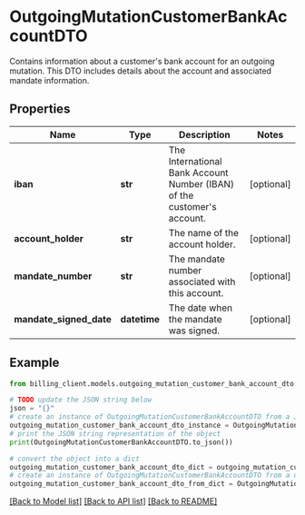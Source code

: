 # OutgoingMutationCustomerBankAccountDTO

Contains information about a customer's bank account for an outgoing mutation.  This DTO includes details about the account and associated mandate information.

## Properties

Name | Type | Description | Notes
------------ | ------------- | ------------- | -------------
**iban** | **str** | The International Bank Account Number (IBAN) of the customer&#39;s account. | [optional] 
**account_holder** | **str** | The name of the account holder. | [optional] 
**mandate_number** | **str** | The mandate number associated with this account. | [optional] 
**mandate_signed_date** | **datetime** | The date when the mandate was signed. | [optional] 

## Example

```python
from billing_client.models.outgoing_mutation_customer_bank_account_dto import OutgoingMutationCustomerBankAccountDTO

# TODO update the JSON string below
json = "{}"
# create an instance of OutgoingMutationCustomerBankAccountDTO from a JSON string
outgoing_mutation_customer_bank_account_dto_instance = OutgoingMutationCustomerBankAccountDTO.from_json(json)
# print the JSON string representation of the object
print(OutgoingMutationCustomerBankAccountDTO.to_json())

# convert the object into a dict
outgoing_mutation_customer_bank_account_dto_dict = outgoing_mutation_customer_bank_account_dto_instance.to_dict()
# create an instance of OutgoingMutationCustomerBankAccountDTO from a dict
outgoing_mutation_customer_bank_account_dto_from_dict = OutgoingMutationCustomerBankAccountDTO.from_dict(outgoing_mutation_customer_bank_account_dto_dict)
```
[[Back to Model list]](../README.md#documentation-for-models) [[Back to API list]](../README.md#documentation-for-api-endpoints) [[Back to README]](../README.md)


